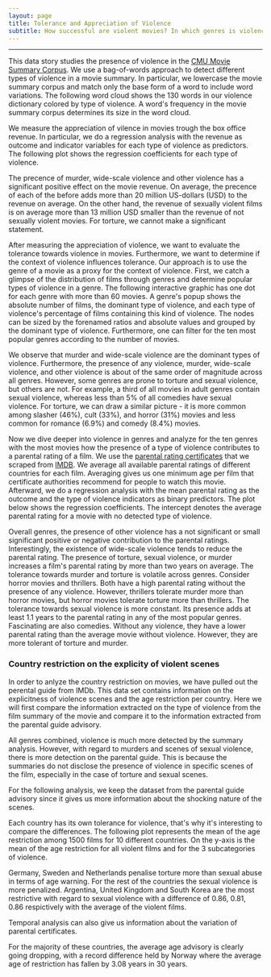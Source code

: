 ```yaml
---
layout: page
title: Tolerance and Appreciation of Violence
subtitle: How successful are violent movies? In which genres is violence more tolerated?
---
```

* * *

This data story studies the presence of violence in the [CMU Movie Summary Corpus](http://www.cs.cmu.edu/~ark/personas/). We use a bag-of-words approach to detect different types of violence in a movie summary. In particular, we lowercase the movie summary corpus and match only the base form of a word to include word variations. The following word cloud shows the 130 words in our violence dictionary colored by type of violence. A word's frequency in the movie summary corpus determines its size in the word cloud. 

<div class="flourish-embed" data-src="visualisation/12251430"><script src="https://public.flourish.studio/resources/embed.js"></script></div>

We measure the appreciation of vilence in movies trough the box office revenue. In particular, we do a regression analysis with the revenue as outcome and indicator variables for each type of violence as predictors. The following plot shows the regression coefficients for each type of violence. 

<div class="flourish-embed flourish-chart" data-src="visualisation/12258469"><script src="https://public.flourish.studio/resources/embed.js"></script></div>

The precence of murder, wide-scale violence and other violence has a significant positive effect on the movie revenue. On average, the precence of each of the before adds more than 20 million US-dollars (USD) to the revenue on average. On the other hand, the revenue of sexually violent films is on average more than 13 million USD smaller than the revenue of not sexually violent movies. For torture, we cannot make a significant statement. 

After measuring the appreciation of violence, we want to evaluate the tolerance towards violence in movies. Furthermore, we want to determine if the context of violence influences tolerance. Our approach is to use the genre of a movie as a proxy for the context of violence. First, we catch a glimpse of the distribution of films through genres and determine popular types of violence in a genre. The following interactive graphic has one dot for each genre with more than 60 movies. A genre's popup shows the absolute number of films, the dominant type of violence, and each type of violence's percentage of films containing this kind of violence. The nodes can be sized by the forenamed ratios and absolute values and grouped by the dominant type of violence. Furthermore, one can filter for the ten most popular genres according to the number of movies. 

<div class="flourish-embed flourish-survey" data-src="visualisation/12237943"><script src="https://public.flourish.studio/resources/embed.js"></script></div>

We observe that murder and wide-scale violence are the dominant types of violence. Furthermore, the presence of any violence, murder, wide-scale violence, and other violence is about of the same order of magnitude across all genres. However, some genres are prone to torture and sexual violence, but others are not. For example, a third of all movies in adult genres contain sexual violence, whereas less than 5% of all comedies have sexual violence. For torture, we can draw a similar picture - it is more common among slasher (46%), cult (33%), and horror (31%) movies and less common for romance (6.9%) and comedy (8.4%) movies. 

Now we dive deeper into violence in genres and analyze for the ten genres with the most movies how the presence of a type of violence contributes to a parental rating of a film. We use the [parental rating certificates](https://help.imdb.com/article/contribution/titles/certificates/GU757M8ZJ9ZPXB39?ref_=helpart_nav_27#) that we scraped from [IMDB](https://www.imdb.com). We average all available parental ratings of different countries for each film. Averaging gives us one minimum age per film that certificate authorities recommend for people to watch this movie. Afterward, we do a regression analysis with the mean parental rating as the outcome and the type of violence indicators as binary predictors. The plot below shows the regression coefficients. The intercept denotes the average parental rating for a movie with no detected type of violence. 

<div class="flourish-embed flourish-chart" data-src="visualisation/12239226"><script src="https://public.flourish.studio/resources/embed.js"></script></div>

Overall genres, the presence of other violence has a not significant or small significant positive or negative contribution to the parental ratings. Interestingly, the existence of wide-scale violence tends to reduce the parental rating. The presence of torture, sexual violence, or murder increases a film's parental rating by more than two years on average. The tolerance towards murder and torture is volatile across genres. Consider horror movies and thrillers. Both have a high parental rating without the presence of any violence. However, thrillers tolerate murder more than horror movies, but horror movies tolerate torture more than thrillers. The tolerance towards sexual violence is more constant. Its presence adds at least 1.1 years to the parental rating in any of the most popular genres.  Fascinating are also comedies. Without any violence, they have a lower parental rating than the average movie without violence. However, they are more tolerant of torture and murder. 

### Country restriction on the explicity of violent scenes

In order to anlyze the country restriction on movies, we have pulled out the perental guide from IMDb. This data set contains information on the explicitness of violence scenes and the age restriction per country. 
Here we will first compare the information extracted on the type of violence from the film summary of the movie and compare it to the information extracted from the parental guide advisory. 

<div class="flourish-embed flourish-chart" data-src="visualisation/12251739"><script src="https://public.flourish.studio/resources/embed.js"></script></div>

All genres combined, violence is much more detected by the summary analysis. However, with regard to murders and scenes of sexual violence, there is more detection on the parental guide. This is because the summaries do not disclose the presence of violence in specific scenes of the film, especially in the case of torture and sexual scenes.

For the following analysis, we keep the dataset from the parental guide advisory since it gives us more information about the shocking nature of the scenes.

Each country has its own tolerance for violence, that's why it's interesting to compare the differences. The following plot represents the mean of the age restriction among 1500 films for 10 different countries. On the y-axis is the mean of the age restriction for all violent films and for the 3 subcategories of violence. 

<div class="flourish-embed flourish-chart" data-src="visualisation/12258255"><script src="https://public.flourish.studio/resources/embed.js"></script></div>

Germany, Sweden and Netherlands penalise torture more than sexual abuse in terms of age warning. For the rest of the countries the sexual violence is more penalized. Argentina, United Kingdom and South Korea are the most restrictive with regard to sexual violence with a difference of 0.86, 0.81, 0.86 respictively with the average of the violent films.

Temporal analysis can also give us information about the variation of parental certificates. 

<div class="flourish-embed flourish-chart" data-src="visualisation/12258399"><script src="https://public.flourish.studio/resources/embed.js"></script></div>

For the majority of these countries, the average age advisory is clearly going dropping, with a record difference held by Norway where the average age of restriction has fallen by 3.08 years in 30 years.
